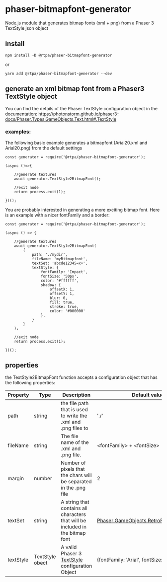 # phaser-bitmapfont-generator

Node.js module that generates bitmap fonts (xml + png) from a Phaser 3 TextStyle json object

## install
```
npm install -D @rtpa/phaser-bitmapfont-generator
```
or

```
yarn add @rtpa/phaser-bitmapfont-generator --dev 
```

## generate an xml bitmap font from a Phaser3 TextStyle object

You can find the details of the Phaser TextStyle configuration object in the documentation: https://photonstorm.github.io/phaser3-docs/Phaser.Types.GameObjects.Text.html#.TextStyle

### examples:

The following basic example generates a bitmapfont (Arial20.xml and Arial20.png) from the default settings
```
const generator = require('@rtpa/phaser-bitmapfont-generator');

(async ()=>{

    //generate textures
    await generator.TextStyle2BitmapFont();

    //exit node
    return process.exit(1);

})();
```


You are probably interested in generating a more exciting bitmap font. Here is an example with a nicer fontFamily and a border:
```
const generator = require('@rtpa/phaser-bitmapfont-generator');

(async () => {

    //generate textures
    await generator.TextStyle2BitmapFont(
        {
            path: './mydir',
            fileName: 'myBitmapfont',
            textSet: 'abcde12345=x+',
            textStyle: {
                fontFamily: 'Impact',
                fontSize: '50px',
                color: '#ffffff',
                shadow: {
                    offsetX: 1,
                    offsetY: 1,
                    blur: 0,
                    fill: true,
                    stroke: true,
                    color: '#000000'
                },
            }
        }
    );

    //exit node
    return process.exit(1);

})();
```

## properties

the TextStyle2BitmapFont function accepts a configuration object that has the following properties:

| Property | Type | Description | Default value |
| --- | --- | --- | --- |
| path | string |the file path that is used to write the .xml and .png files to | './' |
| fileName | string | The file name of the .xml and .png file.  | \<fontFamily\> + \<fontSize\> |
| margin | number | Number of pixels that the chars will be separated in the .png file | 2  |
| textSet | string | A string that contains all characters that will be included in the bitmap font | [Phaser.GameObjects.RetroFont.TEXT_SET1](https://photonstorm.github.io/phaser3-docs/Phaser.GameObjects.RetroFont.html)  |
| textStyle | TextStyle obect | A valid Phaser 3 [TextStyle](https://photonstorm.github.io/phaser3-docs/Phaser.Types.GameObjects.Text.html#.TextStyle) configuration Object | {fontFamily: 'Arial', fontSize: '20px'}

